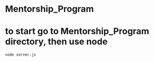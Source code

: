 # Mentorship_Program

# to start go to Mentorship_Program directory, then use node

```node server.js```
